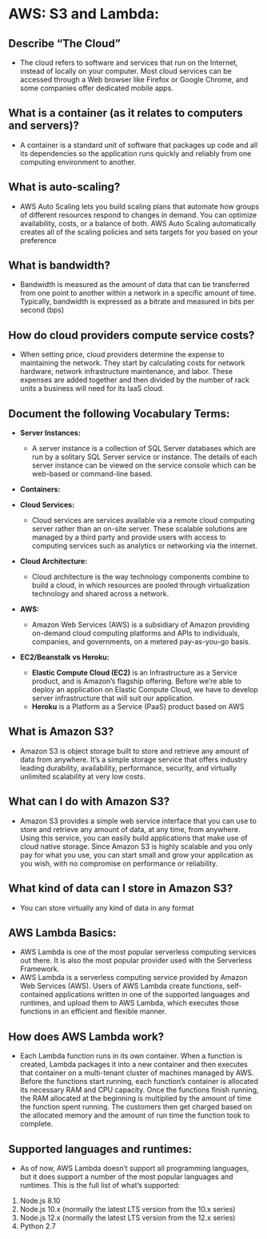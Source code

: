 #  AWS: S3 and Lambda:


## Describe “The Cloud”
  - The cloud refers to software and services that run on the Internet, instead of locally on your computer. Most cloud services can be accessed through a Web browser like Firefox or Google Chrome, and some companies offer dedicated mobile apps.

## What is a container (as it relates to computers and servers)?
  - A container is a standard unit of software that packages up code and all its dependencies so the application runs quickly and reliably from one computing environment to another.

## What is auto-scaling?
  - AWS Auto Scaling lets you build scaling plans that automate how groups of different resources respond to changes in demand. You can optimize availability, costs, or a balance of both. AWS Auto Scaling automatically creates all of the scaling policies and sets targets for you based on your preference
## What is bandwidth?
  - Bandwidth is measured as the amount of data that can be transferred from one point to another within a network in a specific amount of time. Typically, bandwidth is expressed as a bitrate and measured in bits per second (bps)
## How do cloud providers compute service costs?
  - When setting price, cloud providers determine the expense to maintaining the network. They start by calculating costs for network hardware, network infrastructure maintenance, and labor. These expenses are added together and then divided by the number of rack units a business will need for its IaaS cloud.

## Document the following Vocabulary Terms:
  - **Server Instances:**
    - A server instance is a collection of SQL Server databases which are run by a solitary SQL Server service or instance. The details of each server instance can be viewed on the service console which can be web-based or command-line based.

  - **Containers:**
  - **Cloud Services:**
    - Cloud services are services available via a remote cloud computing server rather than an on-site server. These scalable solutions are managed by a third party and provide users with access to computing services such as analytics or networking via the internet.
  - **Cloud Architecture:**
    - Cloud architecture is the way technology components combine to build a cloud, in which resources are pooled through virtualization technology and shared across a network.
  - **AWS:**
    - Amazon Web Services (AWS) is a subsidiary of Amazon providing on-demand cloud computing platforms and APIs to individuals, companies, and governments, on a metered pay-as-you-go basis. 
  - **EC2/Beanstalk vs Heroku:**
    - **Elastic Compute Cloud (EC2)** is an Infrastructure as a Service product, and is Amazon’s flagship offering. Before we’re able to deploy an application on Elastic Compute Cloud, we have to develop server infrastructure that will suit our application.
    -  **Heroku** is a Platform as a Service (PaaS) product based on AWS


## What is Amazon S3?
  - Amazon S3 is object storage built to store and retrieve any amount of data from anywhere. It’s a simple storage service that offers industry leading durability, availability, performance, security, and virtually unlimited scalability at very low costs.


##  What can I do with Amazon S3?
  - Amazon S3 provides a simple web service interface that you can use to store and retrieve any amount of data, at any time, from anywhere. Using this service, you can easily build applications that make use of cloud native storage. Since Amazon S3 is highly scalable and you only pay for what you use, you can start small and grow your application as you wish, with no compromise on performance or reliability.
  
## What kind of data can I store in Amazon S3?
  - You can store virtually any kind of data in any format


## AWS Lambda Basics:
  - AWS Lambda is one of the most popular serverless computing services out there. It is also the most popular provider used with the Serverless Framework.
  - AWS Lambda is a serverless computing service provided by Amazon Web Services (AWS). Users of AWS Lambda create functions, self-contained applications written in one of the supported languages and runtimes, and upload them to AWS Lambda, which executes those functions in an efficient and flexible manner.


## How does AWS Lambda work?
  - Each Lambda function runs in its own container. When a function is created, Lambda packages it into a new container and then executes that container on a multi-tenant cluster of machines managed by AWS. Before the functions start running, each function’s container is allocated its necessary RAM and CPU capacity. Once the functions finish running, the RAM allocated at the beginning is multiplied by the amount of time the function spent running. The customers then get charged based on the allocated memory and the amount of run time the function took to complete.


## Supported languages and runtimes:
  - As of now, AWS Lambda doesn’t support all programming languages, but it does support a number of the most popular languages and runtimes. This is the full list of what’s supported:

1. Node.js 8.10
2. Node.js 10.x (normally the latest LTS version from the 10.x series)
3. Node.js 12.x (normally the latest LTS version from the 12.x series)
4. Python 2.7

